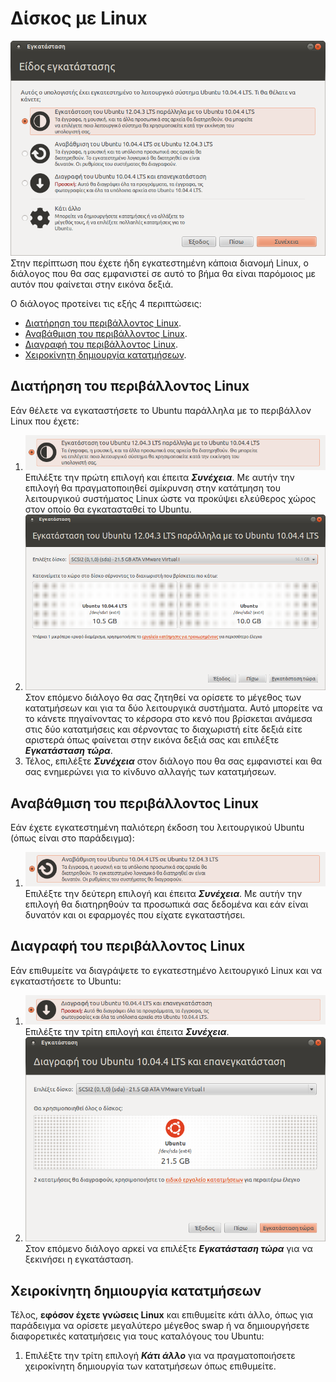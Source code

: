 # Δίσκος με Linux

[![](keep-linux-install-type.png)](keep-linux-install-type.png)Στην περίπτωση
που έχετε ήδη εγκατεστημένη κάποια διανομή Linux, ο διάλογος που θα σας
εμφανιστεί σε αυτό το βήμα θα είναι παρόμοιος με αυτόν που φαίνεται στην εικόνα
δεξιά.

Ο διάλογος προτείνει τις εξής 4 περιπτώσεις:

- [Διατήρηση του περιβάλλοντος Linux](#διατήρηση-του-περιβάλλοντος-linux).
- [Αναβάθμιση του περιβάλλοντος Linux](#αναβάθμιση-του-περιβάλλοντος-linux).
- [Διαγραφή του περιβάλλοντος Linux](#διαγραφή-του-περιβάλλοντος-linux).
- [Χειροκίνητη δημιουργία κατατμήσεων](#χειροκίνητη-δημιουργία-κατατμήσεων).

## Διατήρηση του περιβάλλοντος Linux

Εάν θέλετε να εγκαταστήσετε το Ubuntu παράλληλα με το περιβάλλον Linux που
έχετε:

1. [![](keep-linux-choice.png)](keep-linux-choice.png)Επιλέξτε την πρώτη
   επιλογή και έπειτα ***Συνέχεια***. Με αυτήν την επιλογή θα πραγματοποιηθεί
   σμίκρυνση στην κατάτμηση του λειτουργικού συστήματος Linux ώστε να προκύψει
   ελεύθερος χώρος στον οποίο θα εγκατασταθεί το Ubuntu.
2. [![](keep-linux-choose-size.png)](keep-linux-choose-size.png)Στον επόμενο
   διάλογο θα σας ζητηθεί να ορίσετε το μέγεθος των κατατμήσεων και για τα δύο
   λειτουργικά συστήματα. Αυτό μπορείτε να το κάνετε πηγαίνοντας το κέρσορα στο
   κενό που βρίσκεται ανάμεσα στις δύο κατατμήσεις και σέρνοντας το διαχωριστή
   είτε δεξιά είτε αριστερά όπως φαίνεται στην εικόνα δεξιά σας και επιλέξτε
   ***Εγκατάσταση τώρα***.
3. Τέλος, επιλέξτε ***Συνέχεια*** στον διάλογο που θα σας εμφανιστεί
   και θα σας ενημερώνει για το κίνδυνο αλλαγής των κατατμήσεων.

## Αναβάθμιση του περιβάλλοντος Linux

Εάν έχετε εγκατεστημένη παλιότερη έκδοση του λειτουργικού Ubuntu (όπως είναι
στο παράδειγμα):

1. [![](upgrade-linux-choice.png)](upgrade-linux-choice.png)Επιλέξτε την
   δεύτερη επιλογή και έπειτα ***Συνέχεια***. Με αυτήν την επιλογή θα
   διατηρηθούν τα προσωπικά σας δεδομένα και εάν είναι δυνατόν και οι εφαρμογές
   που είχατε εγκαταστήσει.

## Διαγραφή του περιβάλλοντος Linux

Εάν επιθυμείτε να διαγράψετε το εγκατεστημένο λειτουργικό Linux και να
εγκαταστήσετε το Ubuntu:

1. [![](replace-linux-choice.png)](replace-linux-choice.png)Επιλέξτε την τρίτη
    επιλογή και έπειτα ***Συνέχεια***.
2. [![](replace-linux-choose-size.png)](replace-linux-choose-size.png)Στον
   επόμενο διάλογο αρκεί να επιλέξτε ***Εγκατάσταση τώρα*** για να ξεκινήσει η
   εγκατάσταση.

## Χειροκίνητη δημιουργία κατατμήσεων

Τέλος, **εφόσον έχετε γνώσεις Linux** και επιθυμείτε κάτι άλλο, όπως για
παράδειγμα να ορίσετε μεγαλύτερο μέγεθος swap ή να δημιουργήσετε διαφορετικές
κατατμήσεις για τους καταλόγους του Ubuntu:

1. Επιλέξτε την τρίτη επιλογή ***Κάτι άλλο*** για να πραγματοποιήσετε
   χειροκίνητη δημιουργία των κατατμήσεων όπως επιθυμείτε.

